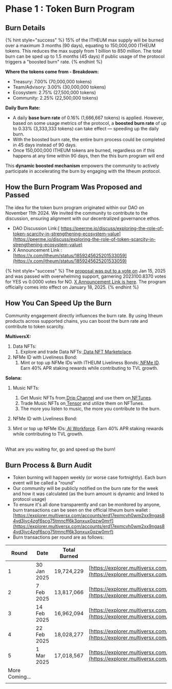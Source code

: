 # Phase 1 : Token Burn Program

## Burn Details

{% hint style="success" %}
15% of the ITHEUM max supply will be burned over a maximum 3 months (90 days), equating to 150,000,000 ITHEUM tokens. This reduces the max supply from 1 billion to 850 million. The total burn can be sped up to 1.5 months (45 days) if public usage of the protocol triggers a "boosted burn" rate.&#x20;
{% endhint %}

**Where the tokens come from - Breakdown:**

* Treasury: 7.00% (70,000,000 tokens)
* Team/Advisory: 3.00% (30,000,000 tokens)
* Ecosystem: 2.75% (27,500,000 tokens)
* Community: 2.25% (22,500,000 tokens)

**Daily Burn Rate:**

* A daily **base burn rate** of 0.16% (1,666,667 tokens) is applied. However, based on some usage metrics of the protocol, a **boosted burn rate** of up to 0.33% (3,333,333 tokens) can take effect — speeding up the daily burn.
* With the boosted burn rate, the entire burn process could be completed in 45 days instead of 90 days.
* Once 150,000,000 ITHEUM tokens are burned, regardless on if this happens at any time within 90 days, then the this burn program will end

This **dynamic boosted mechanism** empowers the community to actively participate in accelerating the burn by engaging with the Itheum protocol.



## How the Burn Program Was Proposed and Passed

The idea for the token burn program originated within our DAO on November 11th 2024. We invited the community to contribute to the discussion, ensuring alignment with our decentralized governance ethos.

* DAO Discussion Link:[ https://peerme.io/discuss/exploring-the-role-of-token-scarcity-in-strengthening-ecosystem-value](https://peerme.io/discuss/exploring-the-role-of-token-scarcity-in-strengthening-ecosystem-value)
* X Announcement Link : [https://x.com/itheum/status/1859245625201533059](https://x.com/itheum/status/1859245625201533059)

{% hint style="success" %}
The [proposal was put to a vote on](https://peerme.io/proposals/Dv2dV4BGwz4b) Jan 15, 2025 and was passed with overwhelming support, garnering 2023100.8370 votes for YES vs 0.0000 votes for NO.  [X Announcement Link is here](https://x.com/itheum/status/1880510801569804538). The program officially comes into effect on January 18, 2025.
{% endhint %}



## How You Can Speed Up the Burn

Community engagement directly influences the burn rate. By using Itheum products across supported chains, you can boost the burn rate and contribute to token scarcity.

**MultiversX:**

1. Data NFTs:
   1. Explore and trade Data NFTs:[ Data NFT Marketplace](https://datadex.itheum.io/datanfts/marketplace/market).
2. NFMe ID with Liveliness Bond:
   1. Mint or top up NFMe IDs with ITHEUM Liveliness Bonds:[ NFMe ID](https://datadex.itheum.io/NFMeID). Earn 40% APR staking rewards while contributing to TVL growth.

**Solana:**

1.  Music NFTs:

    1. Get Music NFTs from[ Drip Channel](https://drip.haus/itheum) and use them on[ NFTunes](https://itheum.io/music).
    2. Trade Music NFTs on[ Tensor](https://www.tensor.trade/trade/itheum_data_nft_gen_2) and utilize them on NFTunes.
    3. The more you listen to music, the more you contribute to the burn.


2. NFMe ID with Liveliness Bond:
3. Mint or top up NFMe IDs:[ AI Workforce](https://ai-workforce.itheum.io/). Earn 40% APR staking rewards while contributing to TVL growth.

\
What are you waiting for, go and speed up the burn!



## Burn Process & Burn Audit

* Token burning will happen weekly (or worse case fortnightly). Each burn event will be called a "round"
* Our community will be publicly notified on the burn rate for the week and how it was calculated (as the burn amount is dynamic and linked to protocol usage)
* To ensure it's all done transparently and can be monitored by anyone, burn transactions can be seen on the official Itheum burn wallet : [https://explorer.multiversx.com/accounts/erd17exmcvh0wm2xx9ngas84vd3jyc4zgf6scg75tmncff6k3qnxux0qzw0mrf](https://explorer.multiversx.com/accounts/erd17exmcvh0wm2xx9ngas84vd3jyc4zgf6scg75tmncff6k3qnxux0qzw0mrf)
* Burn transactions per round are as follows:

| Round          | Date        | Total Burned | Burn TX                                                                                                                                                                                                                        |
| -------------- | ----------- | ------------ | ------------------------------------------------------------------------------------------------------------------------------------------------------------------------------------------------------------------------------ |
| 1              | 30 Jan 2025 | 19,724,229   | [https://explorer.multiversx.com/transactions/5ed0dd5412eb833427803462e3f6e56b087c18bc0cc8fa6efc4556699570c1b4](https://explorer.multiversx.com/transactions/5ed0dd5412eb833427803462e3f6e56b087c18bc0cc8fa6efc4556699570c1b4) |
| 2              | 7 Feb 2025  | 13,817,066   | [https://explorer.multiversx.com/transactions/214479ba115319ec335eb5bf10c560879817edb60a299ddcf69bbdd36c987cca](https://explorer.multiversx.com/transactions/214479ba115319ec335eb5bf10c560879817edb60a299ddcf69bbdd36c987cca) |
| 3              | 14 Feb 2025 | 16,962,094   | [https://explorer.multiversx.com/transactions/d0917f310d65bc815390cae71cbc6ee8fb70af79274d9f2c3f5c79c13545382c](https://explorer.multiversx.com/transactions/d0917f310d65bc815390cae71cbc6ee8fb70af79274d9f2c3f5c79c13545382c) |
| 4              | 22 Feb 2025 | 18,028,277   | [https://explorer.multiversx.com/transactions/9f3d2a3d6690d2e46bc072e52018198d2161f618dd2e4fd9a69510eda05db7e0](https://explorer.multiversx.com/transactions/9f3d2a3d6690d2e46bc072e52018198d2161f618dd2e4fd9a69510eda05db7e0) |
| 5              | 1 Mar 2025  | 17,018,567   | [https://explorer.multiversx.com/transactions/3f134a5836ec8ae3ca013f93e8e9c189f40592ba6c01a402a9484f0ee95c3cec](https://explorer.multiversx.com/transactions/3f134a5836ec8ae3ca013f93e8e9c189f40592ba6c01a402a9484f0ee95c3cec) |
| More Coming... |             |              |                                                                                                                                                                                                                                |
|                |             |              |                                                                                                                                                                                                                                |





